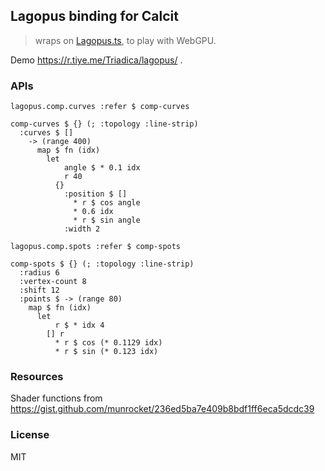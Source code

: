 ## Lagopus binding for Calcit

> wraps on [Lagopus.ts](https://github.com/Triadica/lagopus.ts), to play with WebGPU.

Demo https://r.tiye.me/Triadica/lagopus/ .

### APIs

```cirru
lagopus.comp.curves :refer $ comp-curves

comp-curves $ {} (; :topology :line-strip)
  :curves $ []
    -> (range 400)
      map $ fn (idx)
        let
            angle $ * 0.1 idx
            r 40
          {}
            :position $ []
              * r $ cos angle
              * 0.6 idx
              * r $ sin angle
            :width 2
```

```cirru
lagopus.comp.spots :refer $ comp-spots

comp-spots $ {} (; :topology :line-strip)
  :radius 6
  :vertex-count 8
  :shift 12
  :points $ -> (range 80)
    map $ fn (idx)
      let
          r $ * idx 4
        [] r
          * r $ cos (* 0.1129 idx)
          * r $ sin (* 0.123 idx)
```

### Resources

Shader functions from https://gist.github.com/munrocket/236ed5ba7e409b8bdf1ff6eca5dcdc39

### License

MIT
